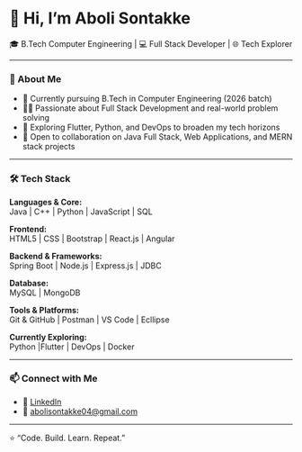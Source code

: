 # 👋 Hi, I’m Aboli Sontakke

🎓 B.Tech Computer Engineering | 💻 Full Stack Developer | 🌐 Tech Explorer

---

### 👀 About Me  
- 🌱 Currently pursuing B.Tech in Computer Engineering (2026 batch)  
- 👩‍💻 Passionate about Full Stack Development and real-world problem solving  
- 🔭 Exploring Flutter, Python, and DevOps to broaden my tech horizons  
- 🤝 Open to collaboration on Java Full Stack, Web Applications, and MERN stack projects  

---

### 🛠️ Tech Stack  

**Languages & Core:**  
Java | C++ | Python | JavaScript | SQL  

**Frontend:**  
HTML5 | CSS | Bootstrap | React.js | Angular  

**Backend & Frameworks:**  
Spring Boot | Node.js | Express.js | JDBC  

**Database:**  
MySQL | MongoDB  

**Tools & Platforms:**  
Git & GitHub | Postman | VS Code | Ecllipse

**Currently Exploring:**  
Python |Flutter | DevOps  | Docker

---

### 📫 Connect with Me  
- 💼 [LinkedIn](https://www.linkedin.com/in/aboli-sachin-s-250684259)  
- 📧 abolisontakke04@gmail.com

---

⭐ “Code. Build. Learn. Repeat.”
  

<!---
AboliSontakke/AboliSontakke is a ✨ special ✨ repository because its `README.md` (this file) appears on your GitHub profile.
You can click the Preview link to take a look at your changes.
--->
